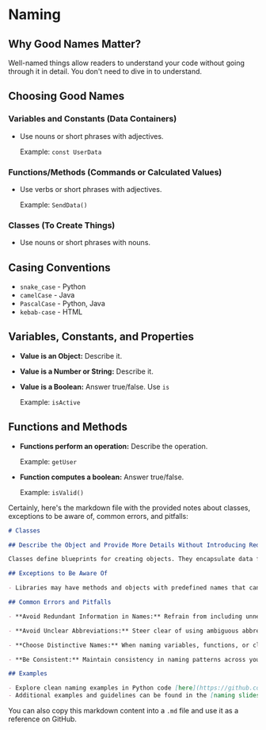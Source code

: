 # Naming

## Why Good Names Matter?

Well-named things allow readers to understand your code without going through it in detail. You don't need to dive in to understand.

## Choosing Good Names

### Variables and Constants (Data Containers)

- Use nouns or short phrases with adjectives.
  
  Example: `const UserData`

### Functions/Methods (Commands or Calculated Values)

- Use verbs or short phrases with adjectives.
  
  Example: `SendData()`

### Classes (To Create Things)

- Use nouns or short phrases with nouns.

## Casing Conventions

- `snake_case` - Python
- `camelCase` - Java
- `PascalCase` - Python, Java
- `kebab-case` - HTML

## Variables, Constants, and Properties

- **Value is an Object:** Describe it.
- **Value is a Number or String:** Describe it.
- **Value is a Boolean:** Answer true/false. Use `is`
  
  Example: `isActive`

## Functions and Methods

- **Functions perform an operation:** Describe the operation.
  
  Example: `getUser`

- **Function computes a boolean:** Answer true/false.
  
  Example: `isValid()`


Certainly, here's the markdown file with the provided notes about classes, exceptions to be aware of, common errors, and pitfalls:

```markdown
# Classes

## Describe the Object and Provide More Details Without Introducing Redundancy

Classes define blueprints for creating objects. They encapsulate data for the object's properties and define methods to operate on those properties. Provide descriptive names that convey the purpose and functionality of the class without redundancy.

## Exceptions to Be Aware Of

- Libraries may have methods and objects with predefined names that cannot be changed. Refer to specific library documentation to understand and adhere to naming conventions within that context. [Example](https://github.com/academind/clean-code-course-code/blob/naming-02-naming-exceptions/naming-exceptions.py).

## Common Errors and Pitfalls

- **Avoid Redundant Information in Names:** Refrain from including unnecessary or redundant details in variable, function, or class names. For instance, `userWithNameAndAge = User('Mac', 31)` is verbose; prefer `user = User('Mac', 31)`.

- **Avoid Unclear Abbreviations:** Steer clear of using ambiguous abbreviations, slang, or unclear language in names. Choose names that clearly convey their purpose and functionality.

- **Choose Distinctive Names:** When naming variables, functions, or classes, ensure that they are distinct and easily differentiable, especially if you have similar functions. Clear and distinct names enhance code readability and reduce the risk of confusion.

- **Be Consistent:** Maintain consistency in naming patterns across your codebase. Stick to a chosen naming convention for variables, functions, classes, etc., such as `getUsers()`, `getProducts()`, `getData()`.

## Examples

- Explore clean naming examples in Python code [here](https://github.com/academind/clean-code-course-code/blob/naming-03-demo/03-clean-name-examples.py).
- Additional examples and guidelines can be found in the [naming slides](https://github.com/academind/clean-code-course-code/blob/naming-extra-attachments/slides-naming.pdf).
```

You can also copy this markdown content into a `.md` file and use it as a reference on GitHub.